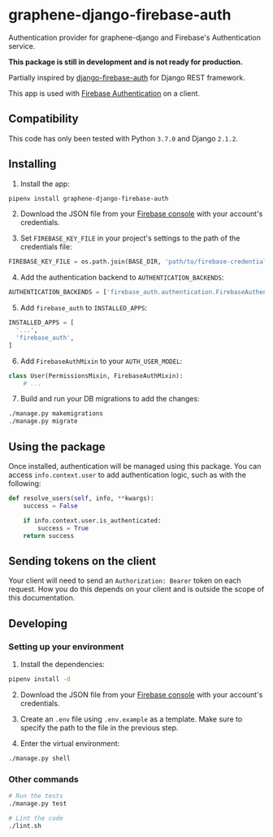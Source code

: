 # graphene-django-firebase-auth

Authentication provider for graphene-django and Firebase's Authentication service.

**This package is still in development and is not ready for
production.**

Partially inspired by
[django-firebase-auth](https://github.com/fcornelius/django-firebase-auth)
for Django REST framework.

This app is used with [Firebase Authentication](https://firebase.google.com/docs/auth/) on a client.

## Compatibility

This code has only been tested with Python `3.7.0` and Django `2.1.2`.

## Installing

1. Install the app:

```sh
pipenv install graphene-django-firebase-auth
```

2. Download the JSON file from your [Firebase console](https://console.firebase.google.com/) with your account's credentials.

3. Set `FIREBASE_KEY_FILE` in your project's settings to the path of the credentials file:

```python
FIREBASE_KEY_FILE = os.path.join(BASE_DIR, 'path/to/firebase-credentials.json')
```

4. Add the authentication backend to `AUTHENTICATION_BACKENDS`:

```python
AUTHENTICATION_BACKENDS = ['firebase_auth.authentication.FirebaseAuthentication']
```

5. Add `firebase_auth` to `INSTALLED_APPS`:

```python
INSTALLED_APPS = [
  '...',
  'firebase_auth',
]
```

6. Add `FirebaseAuthMixin` to your `AUTH_USER_MODEL`:

```python
class User(PermissionsMixin, FirebaseAuthMixin):
    # ...
```

7. Build and run your DB migrations to add the changes:

```sh
./manage.py makemigrations
./manage.py migrate
```

## Using the package

Once installed, authentication will be managed using this package.
You can access `info.context.user` to add authentication logic, such as
with the following:

```python
def resolve_users(self, info, **kwargs):
    success = False

    if info.context.user.is_authenticated:
        success = True
    return success
```

## Sending tokens on the client

Your client will need to send an `Authorization: Bearer` token on each request. How you do this depends on your client and is outside the scope
of this documentation.

## Developing

### Setting up your environment

1. Install the dependencies:

```sh
pipenv install -d
```

2. Download the JSON file from your [Firebase console](https://console.firebase.google.com/) with your account's credentials.

3. Create an `.env` file using `.env.example` as a template. Make sure
to specify the path to the file in the previous step.

4. Enter the virtual environment:

```sh
./manage.py shell
```

### Other commands

```sh
# Run the tests
./manage.py test
```

```sh
# Lint the code
./lint.sh
```
